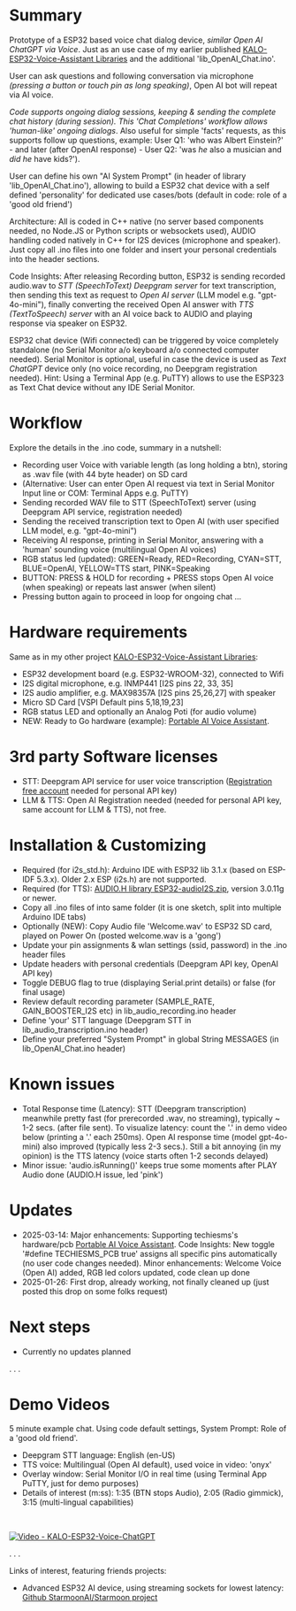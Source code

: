 # Summary
Prototype of a ESP32 based voice chat dialog device, _similar Open AI ChatGPT via Voice_. Just as an use case of my earlier published [KALO-ESP32-Voice-Assistant Libraries](https://github.com/kaloprojects/KALO-ESP32-Voice-Assistant) and the additional 'lib_OpenAI_Chat.ino'. 

User can ask questions and following conversation via microphone _(pressing a button or touch pin as long speaking)_, Open AI bot will repeat via AI voice. 

_Code supports ongoing dialog sessions, keeping & sending the complete chat history (during session). This 'Chat Completions' workflow allows 'human-like' ongoing dialogs_. Also useful for simple 'facts' requests, as this supports follow up questions, example: User Q1: 'who was Albert Einstein?' - and later (after OpenAI response) - User Q2: 'was _he_ also a musician and _did he_ have kids?'). 

User can define his own "AI System Prompt" (in header of library 'lib_OpenAI_Chat.ino'), allowing to build a ESP32 chat device with a self defined 'personality' for dedicated use cases/bots (default in code: role of a 'good old friend')

Architecture: All is coded in C++ native (no server based components needed, no Node.JS or Python scripts or websockets used), AUDIO handling coded natively in C++ for I2S devices (microphone and speaker). Just copy all .ino files into one folder and insert your personal credentials into the header sections.

Code Insights: After releasing Recording button, ESP32 is sending recorded audio.wav to _STT (SpeechToText) Deepgram server_ for text transcription, then sending this text as request to _Open AI server_ (LLM model e.g. "gpt-4o-mini"), finally converting the received Open AI answer with _TTS (TextToSpeech) server_ with an AI voice back to AUDIO and playing response via speaker on ESP32.

ESP32 chat device (Wifi connected) can be triggered by voice completely standalone (no Serial Monitor a/o keyboard a/o connected computer needed). Serial Monitor is optional, useful in case the device is used as _Text ChatGPT_ device only (no voice recording, no Deepgram registration needed). Hint: Using a Terminal App (e.g. PuTTY) allows to use the ESP323 as Text Chat device without any IDE Serial Monitor. 

# Workflow
Explore the details in the .ino code, summary in a nutshell:
- Recording user Voice with variable length (as long holding a btn), storing as .wav file (with 44 byte header) on SD card
- (Alternative: User can enter Open AI request via text in Serial Monitor Input line or COM: Terminal Apps e.g. PuTTY)  
- Sending recorded WAV file to STT (SpeechToText) server (using Deepgram API service, registration needed)
- Sending the received transcription text to Open AI (with user specified LLM model, e.g. "gpt-4o-mini")
- Receiving AI response, printing in Serial Monitor, answering with a 'human' sounding voice (multilingual Open AI voices)
- RGB status led (updated): GREEN=Ready, RED=Recording, CYAN=STT, BLUE=OpenAI, YELLOW=TTS start, PINK=Speaking
- BUTTON: PRESS & HOLD for recording + PRESS stops Open AI voice (when speaking) or repeats last answer (when silent)  
- Pressing button again to proceed in loop for ongoing chat ...

# Hardware requirements
Same as in my other project [KALO-ESP32-Voice-Assistant Libraries](https://github.com/kaloprojects/KALO-ESP32-Voice-Assistant):
- ESP32 development board (e.g. ESP32-WROOM-32), connected to Wifi
- I2S digital microphone, e.g. INMP441 [I2S pins 22, 33, 35]          
- I2S audio amplifier, e.g. MAX98357A [I2S pins 25,26,27] with speaker
- Micro SD Card [VSPI Default pins 5,18,19,23] 
- RGB status LED and optionally an Analog Poti (for audio volume)
- NEW: Ready to Go hardware (example): [Portable AI Voice Assistant](https://techiesms.com/product/portable-ai-voice-assistant/).

# 3rd party Software licenses
- STT: Deepgram API service for user voice transcription ([Registration free account](https://console.deepgram.com/signup) needed for personal API key)
- LLM & TTS: Open AI Registration needed (needed for personal API key, same account for LLM & TTS), not free.

# Installation & Customizing
- Required (for i2s_std.h): Arduino IDE with ESP32 lib 3.1.x (based on ESP-IDF 5.3.x). Older 2.x ESP (i2s.h) are not supported.
- Required (for TTS): [AUDIO.H library ESP32-audioI2S.zip](https://github.com/schreibfaul1/ESP32-audioI2S), version 3.0.11g or newer.
- Copy all .ino files of into same folder (it is one sketch, split into multiple Arduino IDE tabs)
- Optionally (NEW): Copy Audio file 'Welcome.wav' to ESP32 SD card, played on Power On (posted welcome.wav is a 'gong') 
- Update your pin assignments & wlan settings (ssid, password) in the .ino header files
- Update headers with personal credentials (Deepgram API key, OpenAI API key)
- Toggle DEBUG flag to true (displaying Serial.print details) or false (for final usage)
- Review default recording parameter (SAMPLE_RATE, GAIN_BOOSTER_I2S etc) in lib_audio_recording.ino header
- Define 'your' STT language (Deepgram STT in lib_audio_transcription.ino header)
- Define your preferred "System Prompt" in global String MESSAGES (in lib_OpenAI_Chat.ino header)

# Known issues
- Total Response time (Latency): STT (Deepgram transcription) meanwhile pretty fast (for prerecorded .wav, no streaming), typically ~ 1-2 secs. (after file sent). To visualize latency: count the '.' in demo video below (printing a '.' each 250ms). Open AI response time (model gpt-4o-mini) also improved (typically less 2-3 secs.). Still a bit annoying (in my opinion) is the TTS latency (voice starts often 1-2 seconds delayed)
- Minor issue: 'audio.isRunning()' keeps true some moments after PLAY Audio done (AUDIO.H issue, led 'pink') 

# Updates
- 2025-03-14: Major enhancements: Supporting techiesms's hardware/pcb [Portable AI Voice Assistant](https://techiesms.com/product/portable-ai-voice-assistant/). Code Insights: New toggle '#define TECHIESMS_PCB true' assigns all specific pins automatically (no user code changes needed). Minor enhancements: Welcome Voice (Open AI) added, RGB led colors updated, code clean up done
- 2025-01-26: First drop, already working, not finally cleaned up (just posted this drop on some folks request)

# Next steps
- Currently no updates planned


.
.
.

# Demo Videos
5 minute example chat. Using code default settings, System Prompt: Role of a 'good old friend'. 
- Deepgram STT language: English (en-US)
- TTS voice: Multilingual (Open AI default), used voice in video: 'onyx'
- Overlay window: Serial Monitor I/O in real time (using Terminal App PuTTY, just for demo purposes)
- Details of interest (m:ss): 1:35 (BTN stops Audio), 2:05 (Radio gimmick), 3:15 (multi-lingual capabilities)
<br>

[![Video - KALO-ESP32-Voice-ChatGPT](https://github.com/user-attachments/assets/8f236399-ff71-4dc3-9563-46cfe4e7fa91)](https://dark-controller.com/wp-content/uploads/2025/01/KALO-ESP32-Voice-ChatGPT-GQ.mp4)


.
.
.

Links of interest, featuring friends projects:
- Advanced ESP32 AI device, using streaming sockets for lowest latency: [Github StarmoonAI/Starmoon project](https://github.com/StarmoonAI/Starmoon) 

